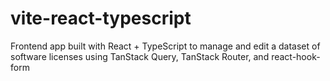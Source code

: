 # vite-react-typescript
Frontend app built with React + TypeScript to manage and edit a dataset of software licenses using TanStack Query, TanStack Router, and react-hook-form
